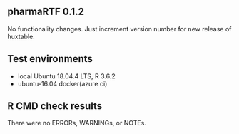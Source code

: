 ## pharmaRTF 0.1.2

No functionality changes. Just increment version number for new release of huxtable.

## Test environments
* local Ubuntu 18.04.4 LTS, R 3.6.2
* ubuntu-16.04 docker(azure ci)

## R CMD check results
There were no ERRORs, WARNINGs, or NOTEs.
